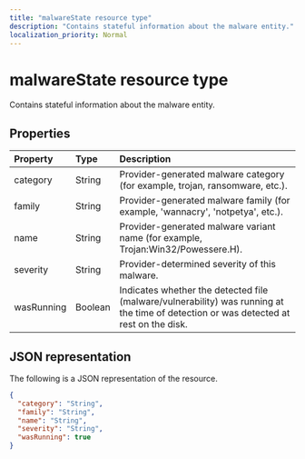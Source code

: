```yaml
---
title: "malwareState resource type"
description: "Contains stateful information about the malware entity."
localization_priority: Normal
---
```


# malwareState resource type

Contains stateful information about the malware entity.

## Properties

| Property   | Type|Description|
|:---------------|:--------|:----------|
|category|String|Provider-generated malware category (for example, trojan, ransomware, etc.).|
|family|String|Provider-generated malware family (for example, 'wannacry', 'notpetya', etc.).|
|name|String|Provider-generated malware variant name (for example, Trojan:Win32/Powessere.H).|
|severity|String|Provider-determined severity of this malware.|
|wasRunning|Boolean|Indicates whether the detected file (malware/vulnerability) was running at the time of detection or was detected at rest on the disk.|

## JSON representation

The following is a JSON representation of the resource.

<!-- {
  "blockType": "resource",
  "optionalProperties": [

  ],
  "@odata.type": "microsoft.graph.malwareState"
}-->

```json
{
  "category": "String",
  "family": "String",
  "name": "String",
  "severity": "String",
  "wasRunning": true
}

```

<!-- uuid: 8fcb5dbc-d5aa-4681-8e31-b001d5168d79
2015-10-25 14:57:30 UTC -->
<!-- {
  "type": "#page.annotation",
  "description": "malwareState resource",
  "keywords": "",
  "section": "documentation",
  "tocPath": ""
}-->
